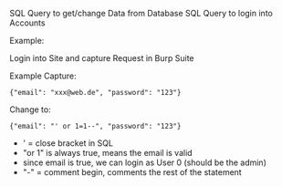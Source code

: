 SQL Query to get/change Data from Database
SQL Query to login into Accounts

Example:

Login into Site and capture Request in Burp Suite

Example Capture:

`{"email": "xxx@web.de", "password": "123"}`

Change to:

`{"email": "' or 1=1--", "password": "123"}`

- ' = close bracket in SQL
- "or 1" is always true, means the email is valid
- since email is true, we can login as User 0 (should be the admin)
- "-" = comment begin, comments the rest of the statement